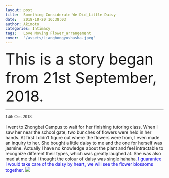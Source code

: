 ```yaml
---
layout: post
title:  Something Considerate We Did_Little Daisy
date:   2018-10-20 16:38:03
author: Akimoto
categories: Intimacy
tags:	Love Moving Flower_arrangement
cover:  "/assets/Lianghongyushasha.jpeg"
---
```


<font size="40"><font size="segoe script">This is a story began from 21st September, 2018.</font></font>


------

<font face="segoe script">14th Oct. 2018</font>

I went to Zhongbei Campus to wait for her finishing tutoring class. When I saw her near the school gate, two bunches of flowers were held in her hands. At first I didn’t figure out where the flowers were from, I even made an inquiry to her. 
She bought a little daisy to me and the one for herself was jasmine. Actually I have no knowledge about the plant and feel intractable to recognize different their types, which was greatly laughed at. She was also mad at me that I thought the colour of daisy was single hahaha. <font color=“blue”>I guarantee I would take care of the daisy by heart, we will see the flower blossoms together.</font>
![](http://pgmw2708d.bkt.clouddn.com/webwxgetmsgimg%20%284%29.jpeg)




<div class="cm-article" data-key="AkimotoYuduki.id"></div>

<link rel="stylesheet" href="//comment.moe/dest/static/css/plus.css">

<script src="//comment.moe/dest/static/js/build.js" charset="UTF-8"></script>


